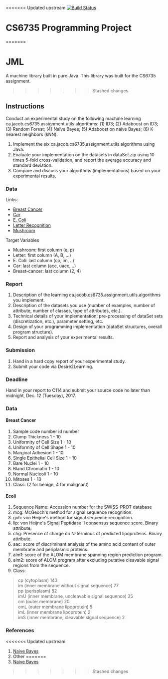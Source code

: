 <<<<<<< Updated upstream
[![Build Status](https://travis-ci.org/jacsmith21/jml.png?branch=master)](https://travis-ci.org/jacsmith21/jml)

# CS6735 Programming Project
=======
# JML
A machine library built in pure Java. This library was built for the CS6735 assignment.
>>>>>>> Stashed changes

## Instructions
Conduct an experimental study on the following machine learning ca.jacob.cs6735.assignment.utils.algorithms: (1) ID3; (2) Adaboost on ID3; (3) Random Forest; (4) Naïve Bayes; (5) Adaboost on naïve Bayes; (6) K-nearest neighbors (kNN).

1. Implement the six ca.jacob.cs6735.assignment.utils.algorithms using Java.
2. Evaluate your implementation on the datasets in dataSet.zip using 10 times 5-fold cross-validation, and report the average accuracy and standard deviation.
3. Compare and discuss your algorithms (implementations) based on your experimental results.

### Data
Links:
* [Breast Cancer](http://archive.ics.uci.edu/ml/datasets/Breast+Cancer+Wisconsin+%28Diagnostic%29) 
* [Car](http://archive.ics.uci.edu/ml/datasets/Car+Evaluation) 
* [E. Coli](http://archive.ics.uci.edu/ml/datasets/Ecoli)  
* [Letter Recognition](http://archive.ics.uci.edu/ml/datasets/Letter+Recognition)  
* [Mushroom](http://archive.ics.uci.edu/ml/datasets/Mushroom)

Target Variables
* Mushroom: first column (e, p)
* Letter: first column (A, B, ...)
* E. Coli: last column (cp, im, ..)
* Car: last column (acc, uacc, ..)
* Breast-cancer: last column (2, 4)

### Report
1. Description of the learning ca.jacob.cs6735.assignment.utils.algorithms you implement.  
1. Description of the datasets you use (number of examples, number of attribute, number of classes, type of attributes, etc.).  
1. Technical details of your implementation: pre-processing of dataSet sets (discretization, etc.), parameter setting, etc.  
1. Design of your programming implementation (dataSet structures, overall program structure).  
1. Report and analysis of your experimental results.  

### Submission

1. Hand in a hard copy report of your experimental study.
2. Submit your code via Desire2Learning.

### Deadline
Hand in your report to C114 and submit your source code no later than midnight, Dec. 12 (Tuesday), 2017.

### Data
#### Breast Cancer
   1. Sample code number            id number
   2. Clump Thickness               1 - 10
   3. Uniformity of Cell Size       1 - 10
   4. Uniformity of Cell Shape      1 - 10
   5. Marginal Adhesion             1 - 10
   6. Single Epithelial Cell Size   1 - 10
   7. Bare Nuclei                   1 - 10
   8. Bland Chromatin               1 - 10
   9. Normal Nucleoli               1 - 10
  10. Mitoses                       1 - 10
  11. Class:                        (2 for benign, 4 for malignant)
  
#### Ecoli
  1.  Sequence Name: Accession number for the SWISS-PROT database
  2.  mcg: McGeoch's method for signal sequence recognition.
  3.  gvh: von Heijne's method for signal sequence recognition.
  4.  lip: von Heijne's Signal Peptidase II consensus sequence score.
           Binary attribute.
  5.  chg: Presence of charge on N-terminus of predicted lipoproteins.
	   Binary attribute.
  6.  aac: score of discriminant analysis of the amino acid content of
	   outer membrane and periplasmic proteins.
  7. alm1: score of the ALOM membrane spanning region prediction program.
  8. alm2: score of ALOM program after excluding putative cleavable signal
	   regions from the sequence.
  9. Class:   
  >cp  (cytoplasm)                                    143  
    im  (inner membrane without signal sequence)        77                 
    pp  (perisplasm)                                    52  
    imU (inner membrane, uncleavable signal sequence)   35  
    om  (outer membrane)                                20  
    omL (outer membrane lipoprotein)                     5  
    imL (inner membrane lipoprotein)                     2  
    imS (inner membrane, cleavable signal sequence)      2 
    
### References
<<<<<<< Updated upstream
1. [Naive Bayes](https://stats.stackexchange.com/questions/136577/how-to-deal-with-mixture-of-continuous-and-discrete-features-when-using-naive-ba)
1. Other
=======
1. [Naive Bayes](https://stats.stackexchange.com/questions/136577/how-to-deal-with-mixture-of-continuous-and-discrete-features-when-using-naive-ba)
>>>>>>> Stashed changes
